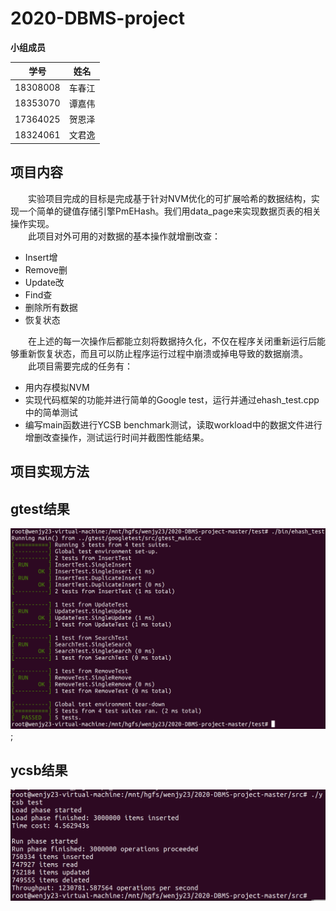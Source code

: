 # 2020-DBMS-project

**小组成员**

| 学号 | 姓名 |
| :-------:| :---:|
| 18308008 | 车春江|
| 18353070 | 谭嘉伟|
| 17364025 | 贺恩泽|
| 18324061 | 文君逸|

## 项目内容

&emsp;&emsp;实验项目完成的目标是完成基于针对NVM优化的可扩展哈希的数据结构，实现一个简单的键值存储引擎PmEHash。我们用data_page来实现数据页表的相关操作实现。    
&emsp;&emsp;此项目对外可用的对数据的基本操作就增删改查：

+ Insert增
+ Remove删
+ Update改
+ Find查
+ 删除所有数据
+ 恢复状态
  

&emsp;&emsp;在上述的每一次操作后都能立刻将数据持久化，不仅在程序关闭重新运行后能够重新恢复状态，而且可以防止程序运行过程中崩溃或掉电导致的数据崩溃。  
&emsp;&emsp;此项目需要完成的任务有：

+ 用内存模拟NVM
+ 实现代码框架的功能并进行简单的Google test，运行并通过ehash_test.cpp中的简单测试
+ 编写main函数进行YCSB benchmark测试，读取workload中的数据文件进行增删改查操作，测试运行时间并截图性能结果。

## 项目实现方法

## gtest结果

![gtest](./images/gtest.png);

## ycsb结果

![ycsb](./images/ycsb.png)